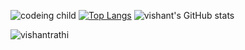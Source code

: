 ![codeing child](https://github.com/user-attachments/assets/6ea4dc32-2635-496a-9180-29f0a13e2e5f)
[![Top Langs](https://github-readme-stats.vercel.app/api/top-langs/?username=vishantrathi&layout=donut-vertical)](https://github.com/vishnatrathi/github-readme-stats)
![vishant's GitHub stats](https://github-readme-stats.vercel.app/api?username=vishantrathi&show=reviews,discussions_started,discussions_answered,prs_merged,prs_merged_percentage)
<p><img align="center" src="https://github-readme-streak-stats.herokuapp.com/?user=vishantrathi&" alt="vishantrathi" /></p>

